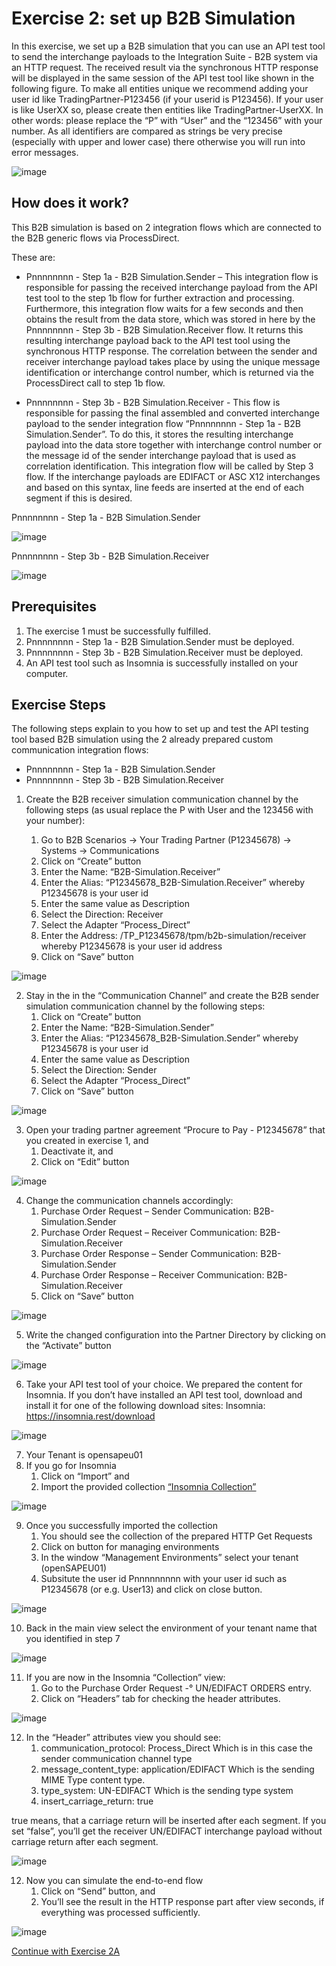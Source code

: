 # **Exercise 2: set up B2B Simulation**

In  this exercise, we set up a B2B simulation that you can use an API test tool to send the interchange payloads to the Integration Suite - B2B system via an HTTP request. The received result via the synchronous HTTP response will be displayed in the same session of the API test tool like shown in the following figure.
To make all entities unique we recommend adding your user id like TradingPartner-P123456 (if your userid is P123456). If your user is like UserXX so, please create then entities like TradingPartner-UserXX. In other words: please replace the “P” with “User” and the “123456” with your number. As all identifiers are compared as strings be very precise (especially with upper and lower case) there otherwise you will run into error messages.

![image](assets/1.png)


## **How does it work?**

This B2B simulation is based on 2 integration flows which are connected to the B2B generic flows via ProcessDirect. 

These are:
+	Pnnnnnnnn - Step 1a - B2B Simulation.Sender – This integration flow is responsible for passing the received interchange payload from the API test tool to the step 1b flow for further extraction and processing. Furthermore, this integration flow waits for a few seconds and then obtains the result from the data store, which was stored in here by the Pnnnnnnnn - Step 3b - B2B Simulation.Receiver flow. It returns this resulting interchange payload back to the API test tool using the synchronous HTTP response. The correlation between the sender and receiver interchange payload takes place by using the unique message identification or interchange control number, which is returned via the ProcessDirect call to step 1b flow.

+	Pnnnnnnnn - Step 3b - B2B Simulation.Receiver - This flow is responsible for passing the final assembled and converted interchange payload to the sender integration flow “Pnnnnnnnn - Step 1a - B2B Simulation.Sender”.  To do this, it stores the resulting interchange payload into the data store together with interchange control number or the message id of the sender interchange payload that is used as correlation identification. This integration flow will be called by Step 3 flow. If the interchange payloads are EDIFACT or ASC X12 interchanges and based on this syntax, line feeds are inserted at the end of each segment if this is desired. 
 

Pnnnnnnnn - Step 1a - B2B Simulation.Sender

![image](assets/2.png)

Pnnnnnnnn - Step 3b - B2B Simulation.Receiver

![image](assets/3.png)

## **Prerequisites**

1.	The exercise 1 must be successfully fulfilled.
2.	Pnnnnnnnn - Step 1a - B2B Simulation.Sender must be deployed.
3.	Pnnnnnnnn - Step 3b - B2B Simulation.Receiver must be deployed.
4.	An API test tool such as Insomnia is successfully installed on your computer.

## **Exercise Steps**

The following steps explain to you how to set up and test the API testing tool based B2B simulation using the 2 already prepared custom communication integration flows:
+ Pnnnnnnnn - Step 1a - B2B Simulation.Sender
+ Pnnnnnnnn - Step 3b - B2B Simulation.Receiver

1. Create the B2B receiver simulation communication channel by the following steps (as usual replace the P with User and the 123456 with your number):

    1.	Go to B2B Scenarios -> Your Trading Partner (P12345678)  -> Systems  -> Communications
    2.	Click on “Create” button
    3.	Enter the Name: “B2B-Simulation.Receiver”
    4.	Enter the Alias: “P12345678_B2B-Simulation.Receiver” whereby P12345678 is your user id
    5.	Enter the same value as Description
    6.	Select the Direction: Receiver
    7.	Select the Adapter “Process_Direct”
    8.	Enter the Address: /TP_P12345678/tpm/b2b-simulation/receiver whereby P12345678 is your user id address
    9.	Click on “Save” button

![image](assets/4.png)

2.	Stay in the in the “Communication Channel” and create the B2B sender simulation communication channel by the following steps:
    1.	Click on “Create” button
    2.	Enter the Name: “B2B-Simulation.Sender”
    3.	Enter the Alias: “P12345678_B2B-Simulation.Sender” whereby P12345678 is your user id
    4.	Enter the same value as Description
    5.	Select the Direction: Sender
    6.	Select the Adapter “Process_Direct”
    7.	Click on “Save” button

![image](assets/5.png)

3.	Open your trading partner agreement “Procure to Pay - P12345678” that you created in exercise 1, and
    1.	Deactivate it, and
    2.	Click on “Edit” button

![image](assets/6.png)

4.	Change the communication channels accordingly:
    1.	Purchase Order Request – Sender Communication: B2B-Simulation.Sender
    2.	Purchase Order Request – Receiver Communication: B2B-Simulation.Receiver
    3.	Purchase Order Response – Sender Communication: B2B-Simulation.Sender
    4.	Purchase Order Response – Receiver Communication: B2B-Simulation.Receiver
    5.	Click on “Save” button

![image](assets/7.png)

5. Write the changed configuration into the Partner Directory by clicking on the “Activate” button

![image](assets/8.png)

6.	Take your API test tool of your choice. We prepared the content for Insomnia. If you don’t have installed an API test tool, download and install it for one of the following download sites:
Insomnia: https://insomnia.rest/download

![image](assets/9.png)

7.	Your Tenant is opensapeu01
8.	If you go for Insomnia
    1.	Click on “Import” and
    2.	Import the provided collection [“Insomnia Collection”](assets/Insomnia_collection.json)

![image](assets/10.png)

9.	Once you successfully imported the collection
    1.	You should see the collection of the prepared HTTP Get Requests
    2.	Click on button for managing environments
    3.	In the window “Management Environments” select your tenant (openSAPEU01)
    4.	Subsitute the user id Pnnnnnnnnn with your user id such as P12345678 (or e.g. User13) and click on close button.

![image](assets/11.png)

10.	Back in the main view select the environment of your tenant name that you identified in step 7

![image](assets/12.png)

11.	If you are now in the Insomnia “Collection” view:
    1.	Go to the Purchase Order Request -° UN/EDIFACT ORDERS entry.
    2.	Click on “Headers” tab for checking the header attributes.

![image](assets/13.png)

12.	In the “Header” attributes view you should see:
    1.	communication_protocol: Process_Direct
    Which is in this case the sender communication channel type
    2.	message_content_type: application/EDIFACT
    Which is the sending MIME Type content type.
    3.	type_system: UN-EDIFACT
    Which is the sending type system
    4.	insert_carriage_return: true 

true means, that a carriage return will be inserted after each segment.
If you set “false”, you’ll get the receiver UN/EDIFACT interchange payload without carriage return after each segment.

![image](assets/14.png)


12.	Now you can simulate the end-to-end flow
    1.	Click on “Send” button, and
    2.	You’ll see the result in the HTTP response part after view seconds, if everything was processed sufficiently.

![image](assets/15.png)

[Continue with Exercise 2A](../Exercise%202A/README.md)
